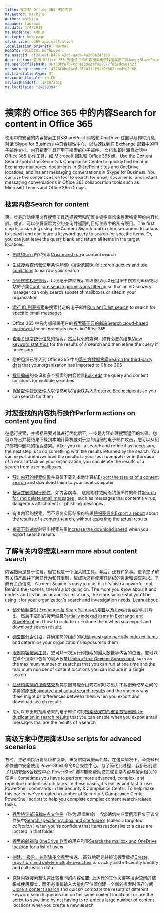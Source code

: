 ```yaml
---
title: 搜索的 Office 365 中的内容
ms.author: markjjo
author: markjjo
manager: laurawi
ms.date: 4/4/2018
ms.audience: Admin
ms.topic: hub-page
ms.service: o365-administration
localization_priority: Normal
ROBOTS: NOINDEX, NOFOLLOW
ms.assetid: df2d1e0f-b476-42c9-aade-4a260b24f193
description: 使用 Office 365 安全性中的内容搜索电子数据展示工具&amp;SharePoint 网站和 OneDrive 位置以及即时消息对话 Skype for Business 中的合规性中心，以快速找到在 Exchange 邮箱中的电子邮件文档。
ms.openlocfilehash: 96a30bfe7b7cc5a1398cafa66577f0b7dc681d23
ms.sourcegitcommit: 147768bbe44c8c98c02fa29ae9d882cee4ec2d6b
ms.translationtype: MT
ms.contentlocale: zh-CN
ms.lasthandoff: 11/09/2018
ms.locfileid: "26238394"
---
```

# <a name="search-for-content-in-office-365"></a><span data-ttu-id="34692-103">搜索的 Office 365 中的内容</span><span class="sxs-lookup"><span data-stu-id="34692-103">Search for content in Office 365</span></span>

<span data-ttu-id="34692-p101">使用中的安全的内容搜索工具&amp;SharePoint 网站和 OneDrive 位置以及即时消息对话 Skype for Business 中的合规性中心，以快速找到在 Exchange 邮箱中的电子邮件文档。内容搜索工具可用于搜索的电子邮件、 文档和即时消息对话中 Office 365 协作工具，如 Microsoft 团队和 Office 365 组。</span><span class="sxs-lookup"><span data-stu-id="34692-p101">Use the Content Search tool in the Security &amp; Compliance Center to quickly find email in Exchange mailboxes, documents in SharePoint sites and OneDrive locations, and instant messaging conversations in Skype for Business. You can use the content search tool to search for email, documents, and instant messaging conversations in Office 365 collaboration tools such as Microsoft Teams and Office 365 Groups.</span></span>
  
## <a name="search-for-content"></a><span data-ttu-id="34692-106">搜索内容</span><span class="sxs-lookup"><span data-stu-id="34692-106">Search for content</span></span>

<span data-ttu-id="34692-p102">第一步是启动使用内容搜索工具选择搜索和配置关键字查询来搜索特定项的内容位置。或者，可以仅将保留为空的查询并返回的目标位置中的所有项目。</span><span class="sxs-lookup"><span data-stu-id="34692-p102">The first step is to starting using the Content Search tool to choose content locations to search and configure a keyword query to search for specific items. Or, you can just leave the query blank and return all items in the target locations.</span></span>
  
- <span data-ttu-id="34692-109">[创建和运行](content-search.md)内容搜索</span><span class="sxs-lookup"><span data-stu-id="34692-109">[Create and run](content-search.md) a content search</span></span> 
    
- <span data-ttu-id="34692-110">[生成搜索查询和使用条件](keyword-queries-and-search-conditions.md)以缩小搜索范围</span><span class="sxs-lookup"><span data-stu-id="34692-110">[Build search queries and use conditions](keyword-queries-and-search-conditions.md) to narrow your search</span></span> 
    
- <span data-ttu-id="34692-111">[配置搜索权限筛选](permissions-filtering-for-content-search.md)，以便电子数据展示管理器仅可以在组织中搜索的邮箱或网站的子集</span><span class="sxs-lookup"><span data-stu-id="34692-111">[Configure search permissions filtering](permissions-filtering-for-content-search.md) so that an eDiscovery manager can only search subset of mailboxes or sites in your organization</span></span> 
    
- <span data-ttu-id="34692-112">[运行 ID 列表搜索](csv-file-for-an-id-list-content-search.md)来搜索特定的电子邮件</span><span class="sxs-lookup"><span data-stu-id="34692-112">[Run an ID list search](csv-file-for-an-id-list-content-search.md) to search for specific email messages</span></span> 
    
- <span data-ttu-id="34692-113">Office 365 中的内部部署用户的[搜索基于云的邮箱](search-cloud-based-mailboxes-for-on-premises-users.md)</span><span class="sxs-lookup"><span data-stu-id="34692-113">[Search cloud-based mailboxes ](search-cloud-based-mailboxes-for-on-premises-users.md) for on-premises users in Office 365</span></span>

- <span data-ttu-id="34692-114">[查看关键字统计信息](view-keyword-statistics-for-content-search.md)的搜索，然后优化的查询，如有必要的结果</span><span class="sxs-lookup"><span data-stu-id="34692-114">[View keyword statistics](view-keyword-statistics-for-content-search.md) for the results of a search and then refine the query if necessary</span></span> 
    
- <span data-ttu-id="34692-115">您的组织已导入到 Office 365 中的[第三方数据搜索](use-content-search-to-search-third-party-data-that-was-imported.md)</span><span class="sxs-lookup"><span data-stu-id="34692-115">[Search for third-party data](use-content-search-to-search-third-party-data-that-was-imported.md) that your organization has imported to Office 365</span></span> 
    
- <span data-ttu-id="34692-116">[批量编辑](bulk-edit-content-searches.md)的查询和多个搜索的内容位置</span><span class="sxs-lookup"><span data-stu-id="34692-116">[Bulk edit](bulk-edit-content-searches.md) the query and content locations for multiple searches</span></span> 
    
- <span data-ttu-id="34692-117">[保留密件抄送收件人](https://docs.microsoft.com/exchange/policy-and-compliance/holds/preserve-bcc-recipients-and-group-members)以便您可以搜索联系人</span><span class="sxs-lookup"><span data-stu-id="34692-117">[Preserve Bcc recipients](https://docs.microsoft.com/exchange/policy-and-compliance/holds/preserve-bcc-recipients-and-group-members) so you can search for them</span></span> 

## <a name="perform-actions-on-content-you-find"></a><span data-ttu-id="34692-118">对您查找的内容执行操作</span><span class="sxs-lookup"><span data-stu-id="34692-118">Perform actions on content you find</span></span>

<span data-ttu-id="34692-p103">在运行搜索，并根据需要对其进行优化后下, 一步是内容处理搜索返回的结果。您可以导出并将结果下载到本地计算机或对于您的组织的电子邮件攻击，您可以从用户邮箱中删除的搜索结果。</span><span class="sxs-lookup"><span data-stu-id="34692-p103">After you run a search and refine it as necessary, the next step is to do something with the results returned by the search. You can export and download the results to your local computer or in the case of a email attack on your organization, you can delete the results of a search from user mailboxes.</span></span>
  
- <span data-ttu-id="34692-121">[导出内容的搜索结果](export-search-results.md)并将其下载到本地计算机</span><span class="sxs-lookup"><span data-stu-id="34692-121">[Export the results of a content search](export-search-results.md) and download them to your local computer</span></span> 
    
- <span data-ttu-id="34692-122">[搜索并删除电子邮件](search-for-and-delete-messages-in-your-organization.md)，如内容病毒、 危险附件或网络钓鱼邮件的邮件</span><span class="sxs-lookup"><span data-stu-id="34692-122">[Search for and delete email messages](search-for-and-delete-messages-in-your-organization.md) , such as messages that content a virus, dangerous attachment or phishing messages</span></span> 
    
- <span data-ttu-id="34692-123">有关内容的搜索，而不导出实际结果的结果[将报表导出](export-a-content-search-report.md)</span><span class="sxs-lookup"><span data-stu-id="34692-123">[Export a report](export-a-content-search-report.md) about the results of a content search, without exporting the actual results</span></span> 
    
- <span data-ttu-id="34692-124">[提高下载速度](increase-download-speeds-when-exporting-ediscovery-results.md)时导出搜索结果</span><span class="sxs-lookup"><span data-stu-id="34692-124">[Increase the download speed](increase-download-speeds-when-exporting-ediscovery-results.md) when you export search results</span></span> 
    
## <a name="learn-more-about-content-search"></a><span data-ttu-id="34692-125">了解有关内容搜索</span><span class="sxs-lookup"><span data-stu-id="34692-125">Learn more about content search</span></span>

<span data-ttu-id="34692-p104">内容搜索是易于使用，但它也是一个强大的工具。幕后，还有许多事。更多您了解有关该产品并了解其行为和其限制，越成功您将使用其组织的搜索和调查需求。了解有关的信息：</span><span class="sxs-lookup"><span data-stu-id="34692-p104">Content Search is easy to use, but it's also a powerful tool. Behind-the-scenes, there's a lot going on. The more you know about it and understand its behavior and its limitations, the more successful you'll be using it for your organization's search and investigation needs. Learn about:</span></span>
  
- <span data-ttu-id="34692-130">[部分编制索引 Exchange 和 SharePoint 中的项目](partially-indexed-items-in-content-search.md)以及如何包含或排除其导出，然后下载时的搜索结果</span><span class="sxs-lookup"><span data-stu-id="34692-130">[Partially indexed items in Exchange and SharePoint](partially-indexed-items-in-content-search.md) and how to include or exclude them when you export and download search results</span></span> 
    
- <span data-ttu-id="34692-131">[调查部分索引项](investigating-partially-indexed-items-in-ediscovery.md)，并确定您的组织的风险</span><span class="sxs-lookup"><span data-stu-id="34692-131">[Investigate partially indexed items](investigating-partially-indexed-items-in-ediscovery.md) and determine your organization's exposure to them</span></span> 
    
- <span data-ttu-id="34692-132">[限制内容搜索工具](limits-for-content-search.md)，您可以一次运行的搜索的最大数量等内容的位置，您可以在单个搜索中包含的最大数量</span><span class="sxs-lookup"><span data-stu-id="34692-132">[Limits of the Content Search tool](limits-for-content-search.md), such as the maximum number of searches that you can run at one time and the maximum number of content locations you can include in a single search</span></span> 
    
- <span data-ttu-id="34692-133">[估计和实际的搜索结果](differences-between-estimated-and-actual-ediscovery-search-results.md)及其原因可能会出现它们时导出并下载搜索结果之间的差异的原因</span><span class="sxs-lookup"><span data-stu-id="34692-133">[Estimated and actual search results](differences-between-estimated-and-actual-ediscovery-search-results.md) and the reasons why there might be differences between them when you export and download search results</span></span> 
    
- <span data-ttu-id="34692-134">您可以导出的搜索结果的电子邮件时的[搜索结果中的重复数据删除](de-duplication-in-ediscovery-search-results.md)</span><span class="sxs-lookup"><span data-stu-id="34692-134">[De-duplication in search results](de-duplication-in-ediscovery-search-results.md) that you can enable when you export email messages that are the results of a search</span></span> 
    
## <a name="use-scripts-for-advanced-scenarios"></a><span data-ttu-id="34692-135">高级方案中使用脚本</span><span class="sxs-lookup"><span data-stu-id="34692-135">Use scripts for advanced scenarios</span></span>

<span data-ttu-id="34692-p105">有时，您必须执行更高级和复杂，重复的内容搜索任务。在这些情况下，会更轻松和快速中安全使用 PowerShell 命令&amp;合规性中心。为了简化此过程，我们已创建了几项安全&amp;合规性中心 PowerShell 脚本能够帮助您完成复杂内容与搜索相关的任务。</span><span class="sxs-lookup"><span data-stu-id="34692-p105">Sometimes you have to perform more advanced, complex, and repetitive content search tasks. In these cases, it's easier and fast to use PowerShell commands in the Security &amp; Compliance Center. To help make this easier, we've created a number of Security &amp; Compliance Center PowerShell scripts to help you complete complex content search-related tasks.</span></span>
  
- <span data-ttu-id="34692-139">[搜索特定邮箱和站点文件夹](use-content-search-for-targeted-collections.md)（称为*目标集合*） 当您确信响应案例项目位于该文件夹中</span><span class="sxs-lookup"><span data-stu-id="34692-139">[Search specific mailbox and site folders](use-content-search-for-targeted-collections.md) (called a  *targeted collection*  ) when you're confident that items responsive to a case are located in that folder</span></span> 
    
- <span data-ttu-id="34692-140">[搜索的邮箱和 OneDrive 位置](search-the-mailbox-and-onedrive-for-business-for-a-list-of-users.md)的用户列表</span><span class="sxs-lookup"><span data-stu-id="34692-140">[Search the mailbox and OneDrive location](search-the-mailbox-and-onedrive-for-business-for-a-list-of-users.md) for a list of users</span></span> 
    
- <span data-ttu-id="34692-141">[创建、 报告，并删除多个搜索](create-report-on-and-delete-multiple-content-searches.md)快速、 高效地确定并挑选搜索数据</span><span class="sxs-lookup"><span data-stu-id="34692-141">[Create, report on, and delete multiple searches](create-report-on-and-delete-multiple-content-searches.md) to quickly and efficiently identify and cull search data</span></span> 
    
- <span data-ttu-id="34692-142">[克隆内容搜索](clone-a-content-search.md)和快速比较相同的内容位置; 上运行的其他关键字搜索查询的结果或使用脚本，而不必重新输入大量内容位置创建一个新的搜索时保存时间</span><span class="sxs-lookup"><span data-stu-id="34692-142">[Clone a content search](clone-a-content-search.md) and quickly compare the results of different keyword search queries run on the same content locations; or use the script to save time by not having to re-enter a large number of content locations when you create a new search</span></span> 
    

